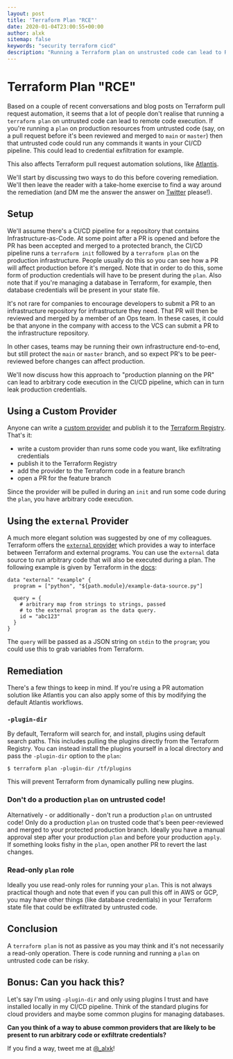 ```yaml
---
layout: post
title: 'Terraform Plan "RCE"'
date: 2020-01-04T23:00:55+00:00
author: alxk
sitemap: false
keywords: "security terraform cicd"
description: "Running a Terraform plan on unstrusted code can lead to RCE and credential exfiltration."
---
```


# Terraform Plan "RCE"

Based on a couple of recent conversations and blog posts on Terraform pull request automation, it seems that a lot of people don't realise that running a `terraform plan` on untrusted code can lead to remote code execution. If you're running a `plan` on production resources from untrusted code (say, on a pull request before it's been reviewed and merged to `main` or `master`) then that untrusted code could run any commands it wants in your CI/CD pipeline. This could lead to credential exfiltration for example.

This also affects Terraform pull request automation solutions, like [Atlantis](https://www.runatlantis.io/).

We'll start by discussing two ways to do this before covering remediation. We'll then leave the reader with a take-home exercise to find a way around the remediation (and DM me the answer the answer on [Twitter](https://twitter.com/_alxk) please!).

## Setup

We'll assume there's a CI/CD pipeline for a repository that contains Infrastructure-as-Code. At some point after a PR is opened and before the PR has been accepted and merged to a protected branch, the CI/CD pipeline runs a `terraform init` followed by a `terraform plan` on the production infrastructure. People usually do this so you can see how a PR will affect production before it's merged. Note that in order to do this, some form of production credentials will have to be present during the `plan`. Also note that if you're managing a database in Terraform, for example, then database credentials will be present in your state file.

It's not rare for companies to encourage developers to submit a PR to an infrastructure repository for infrastructure they need. That PR will then be reviewed and merged by a member of an Ops team. In these cases, it could be that anyone in the company with access to the VCS can submit a PR to the infrastructure repository.

In other cases, teams may be running their own infrastructure end-to-end, but still protect the `main` or `master` branch, and so expect PR's to be peer-reviewed before changes can affect production.

We'll now discuss how this approach to "production planning on the PR" can lead to arbitrary code execution in the CI/CD pipeline, which can in turn leak production credentials.

## Using a Custom Provider

Anyone can write a [custom provider](https://learn.hashicorp.com/tutorials/terraform/provider-setup) and publish it to the [Terraform Registry](https://registry.terraform.io/). That's it:

- write a custom provider than runs some code you want, like exfiltrating credentials
- publish it to the Terraform Registry
- add the provider to the Terraform code in a feature branch
- open a PR for the feature branch

Since the provider will be pulled in during an `init` and run some code during the `plan`, you have arbitrary code execution.

## Using the `external` Provider

A much more elegant solution was suggested by one of my colleagues. Terraform offers the [`external` provider](https://registry.terraform.io/providers/hashicorp/external/latest/docs) which provides a way to interface between Terraform and external programs. You can use the `external` data source to run arbitrary code that will also be executed during a plan. The following example is given by Terraform in the [docs](https://registry.terraform.io/providers/hashicorp/external/latest/docs/data-sources/data_source):

```
data "external" "example" {
  program = ["python", "${path.module}/example-data-source.py"]

  query = {
    # arbitrary map from strings to strings, passed
    # to the external program as the data query.
    id = "abc123"
  }
}
```

The `query` will be passed as a JSON string on `stdin` to the `program`; you could use this to grab variables from Terraform.

## Remediation

There's a few things to keep in mind. If you're using a PR automation solution like Atlantis you can also apply some of this by modifying the default Atlantis workflows.

### `-plugin-dir`

By default, Terraform will search for, and install, plugins using default search paths. This includes pulling the plugins directly from the Terraform Registry. You can instead install the plugins yourself in a local directory and pass the `-plugin-dir` option to the `plan`:

```
$ terraform plan -plugin-dir /tf/plugins
```

This will prevent Terraform from dynamically pulling new plugins.

### Don't do a production `plan` on untrusted code!

Alternatively - or additionally - don't run a production `plan` on untrusted code! Only do a production `plan` on trusted code that's been peer-reviewed and merged to your protected production branch. Ideally you have a manual approval step after your production `plan` and before your production `apply`. If something looks fishy in the `plan`, open another PR to revert the last changes.

### Read-only `plan` role

Ideally you use read-only roles for running your `plan`. This is not always practical though and note that even if you can pull this off in AWS or GCP, you may have other things (like database credentials) in your Terraform state file that could be exfiltrated by untrusted code.

## Conclusion

A `terraform plan` is not as passive as you may think and it's not necessarily a read-only operation. There is code running and running a `plan` on untrusted code can be risky.

## Bonus: Can you hack this?

Let's say I'm using `-plugin-dir` and only using plugins I trust and have installed locally in my CI/CD pipeline. Think of the standard plugins for cloud providers and maybe some common plugins for managing databases.

**Can you think of a way to abuse common providers that are likely to be present to run arbitrary code or exfiltrate credentials?**

If you find a way, tweet me at [@\_alxk](https://twitter.com/_alxk)!
